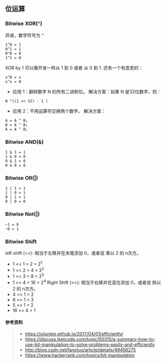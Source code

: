 ## 位运算

### Bitwise XOR(^)
异或，数学符号为 ^
```
1^0 = 1  
0^1 = 1  
0^0 = 0
1^1 = 0  
```
XOR by 1 可以像开发一样从 1 到 0 或者 从 0 到 1. 
还有一个有意思的：
```
x^0 = x 
x^x = 0
```
- 应用 1：翻转数字 N 的所有二进制位。 
解决方案：如果 N 是32位数字，则：
```
N ^((1 << 32) - 1 )
```
- 应用 2：不用运算符交换两个数字。 
解决方案：
```
A = A ^ B;
B = A ^ B;
A = A ^ B;
```

### Bitwise AND(&)
```
1 & 1 = 1
1 & 0 = 0
0 & 1 = 0
0 & 0 = 0
```
### Bitwise OR(|)
```
1 | 1 = 1
1 | 0 = 1
0 | 1 = 1
0 | 0 = 0
```

### Bitwise Not(|)
```
~1 = 0
~0 = 1
```

### Bitwise Shift
left shift (<<): 相当于左移并在末尾添加 0，或者说 乘以 2 的 n次方。
  - 1 << 1 = 2 = 2<sup>1</sup>
  - 1 << 2 = 4 = 2<sup>2</sup> 
  - 1 << 3 = 8 = 2<sup>3</sup>
  - 1 << 4 = 16 = 2<sup>4</sup> 
Right Shift (>>): 相当于右移并在高位添加 0，或者说 除以 2 的 n次方。
  - 4 >> 1 = 2
  - 6 >> 1 = 3
  - 5 >> 1 = 2
  - 16 >> 4 = 1

#### 参考资料
> - https://xijunlee.github.io/2017/04/01/efficiently/ 
> - https://discuss.leetcode.com/topic/50315/a-summary-how-to-use-bit-manipulation-to-solve-problems-easily-and-efficiently 
> - http://blog.csdn.net/fanoluo/article/details/49456275 
> - https://www.hackerrank.com/topics/bit-manipulation
